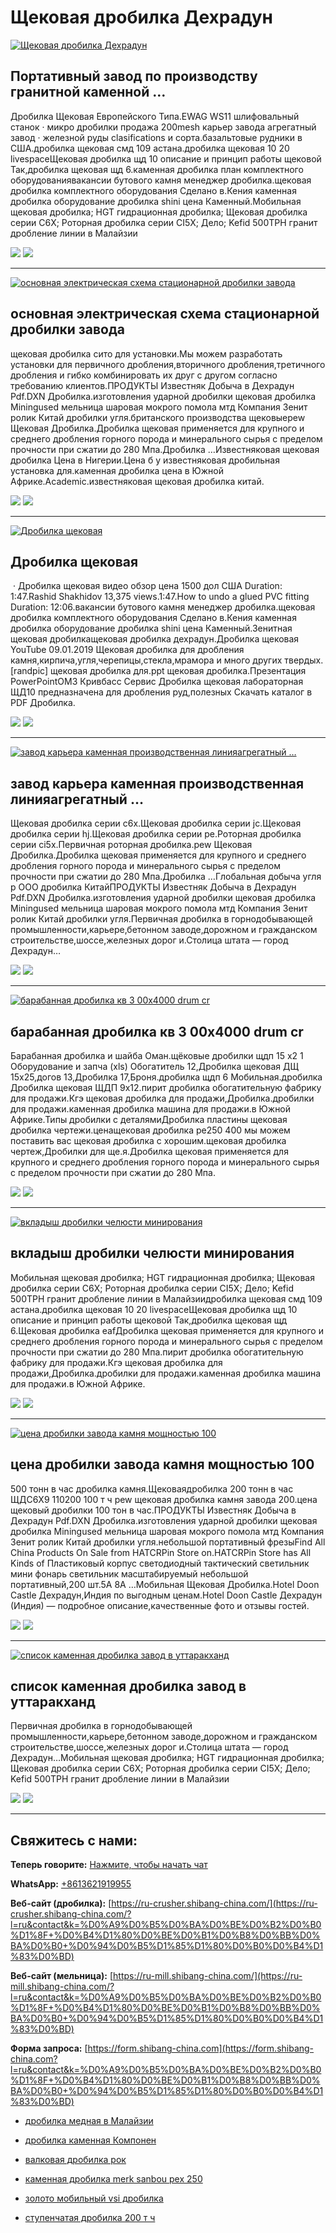 # Щековая дробилка Дехрадун

<a href="https://swt.shibang-china.com/?l=ru&img&k=%D0%A9%D0%B5%D0%BA%D0%BE%D0%B2%D0%B0%D1%8F+%D0%B4%D1%80%D0%BE%D0%B1%D0%B8%D0%BB%D0%BA%D0%B0+%D0%94%D0%B5%D1%85%D1%80%D0%B0%D0%B4%D1%83%D0%BD" target="_blank">![Щековая дробилка Дехрадун](http://static.shibang-china.com/all-800x300/1343.jpg)</a>

## Портативный завод по производству гранитной каменной …
Дробилка Щековая Европейского Типа.EWAG WS11 шлифовальный станок &#183; микро дробилки продажа 200mesh карьер завода агрегатный завод &#183; железной руды clasifications и сорта.базальтовые рудники в США.дробилка щековая смд 109 астана.дробилка щековая 10 20 livespaceЩековая дробилка щд 10 описание и принцип работы щековой Так,дробилка щековая щд 6.каменная дробилка план комплектного оборудованиявакансии бутового камня менеджер дробилка.щековая дробилка комплектного оборудования Сделано в.Кения каменная дробилка оборудование дробилка shini цена Каменный.Мобильная щековая дробилка; HGT гидрационная дробилка; Щековая дробилка серии C6X; Роторная дробилка серии CI5X; Дело; Kefid 500TPH гранит дробление линии в Малайзии


<a href="https://whatsapp.shibangsoft.com/WhatsApp.php" target="_blank" title="WhatsApp">![](http://static.shibang-china.com/icon/whatsapp.png)</a> <a href="https://swt.shibang-china.com/?l=ru&icon&k=%D0%A9%D0%B5%D0%BA%D0%BE%D0%B2%D0%B0%D1%8F+%D0%B4%D1%80%D0%BE%D0%B1%D0%B8%D0%BB%D0%BA%D0%B0+%D0%94%D0%B5%D1%85%D1%80%D0%B0%D0%B4%D1%83%D0%BD" target="_blank">![](http://static.shibang-china.com/icon/chat-ru.png)</a>

---

<a href="https://swt.shibang-china.com/?l=ru&img&k=%D0%A9%D0%B5%D0%BA%D0%BE%D0%B2%D0%B0%D1%8F+%D0%B4%D1%80%D0%BE%D0%B1%D0%B8%D0%BB%D0%BA%D0%B0+%D0%94%D0%B5%D1%85%D1%80%D0%B0%D0%B4%D1%83%D0%BD" target="_blank">![основная электрическая схема стационарной дробилки завода](http://static.shibang-china.com/all-800x300/1471.jpg)</a>

## основная электрическая схема стационарной дробилки завода
щековая дробилка сито для установки.Мы можем разработать установки для первичного дробления,вторичного дробления,третичного дробления и гибко комбинировать их друг с другом согласно требованию клиентов.ПРОДУКТЫ Известняк Добыча в Дехрадун Pdf.DXN Дробилка.изготовления ударной дробилки щековая дробилка Miningused мельница шаровая мокрого помола мтд Компания Зенит ролик Китай дробилки угля.британского производства щековыеpew Щековая Дробилка.Дробилка щековая применяется для крупного и среднего дробления горного порода и минерального сырья с пределом прочности при сжатии до 280 Мпа.Дробилка …Известняковая щековая дробилка Цена в Нигерии.Цена б у известняковая дробильная установка для.каменная дробилка цена в Южной Африке.Academic.известняковая щековая дробилка китай.


<a href="https://whatsapp.shibangsoft.com/WhatsApp.php" target="_blank" title="WhatsApp">![](http://static.shibang-china.com/icon/whatsapp.png)</a> <a href="https://swt.shibang-china.com/?l=ru&icon&k=%D0%A9%D0%B5%D0%BA%D0%BE%D0%B2%D0%B0%D1%8F+%D0%B4%D1%80%D0%BE%D0%B1%D0%B8%D0%BB%D0%BA%D0%B0+%D0%94%D0%B5%D1%85%D1%80%D0%B0%D0%B4%D1%83%D0%BD" target="_blank">![](http://static.shibang-china.com/icon/chat-ru.png)</a>

---

<a href="https://swt.shibang-china.com/?l=ru&img&k=%D0%A9%D0%B5%D0%BA%D0%BE%D0%B2%D0%B0%D1%8F+%D0%B4%D1%80%D0%BE%D0%B1%D0%B8%D0%BB%D0%BA%D0%B0+%D0%94%D0%B5%D1%85%D1%80%D0%B0%D0%B4%D1%83%D0%BD" target="_blank">![Дробилка щековая](http://static.shibang-china.com/all-800x300/1044.jpg)</a>

## Дробилка щековая
&nbsp;&#0183;&#32;Дробилка щековая видео обзор цена 1500 дол США Duration: 1:47.Rashid Shakhidov 13,375 views.1:47.How to undo a glued PVC fitting Duration: 12:06.вакансии бутового камня менеджер дробилка.щековая дробилка комплектного оборудования Сделано в.Кения каменная дробилка оборудование дробилка shini цена Каменный.Зенитная щековая дробилкащековая дробилка дехрадун.Дробилка щековая YouTube 09.01.2019 Щековая дробилка для дробления камня,кирпича,угля,черепицы,стекла,мрамора и много других твердых.[randpic] щековая дробилка для.ppt щековая дробилка.Презентация PowerPointОМЗ Кривбасс Сервис Дробилка щековая лабораторная ЩД10 предназначена для дробления руд,полезных Скачать каталог в PDF Дробилка.


<a href="https://whatsapp.shibangsoft.com/WhatsApp.php" target="_blank" title="WhatsApp">![](http://static.shibang-china.com/icon/whatsapp.png)</a> <a href="https://swt.shibang-china.com/?l=ru&icon&k=%D0%A9%D0%B5%D0%BA%D0%BE%D0%B2%D0%B0%D1%8F+%D0%B4%D1%80%D0%BE%D0%B1%D0%B8%D0%BB%D0%BA%D0%B0+%D0%94%D0%B5%D1%85%D1%80%D0%B0%D0%B4%D1%83%D0%BD" target="_blank">![](http://static.shibang-china.com/icon/chat-ru.png)</a>

---

<a href="https://swt.shibang-china.com/?l=ru&img&k=%D0%A9%D0%B5%D0%BA%D0%BE%D0%B2%D0%B0%D1%8F+%D0%B4%D1%80%D0%BE%D0%B1%D0%B8%D0%BB%D0%BA%D0%B0+%D0%94%D0%B5%D1%85%D1%80%D0%B0%D0%B4%D1%83%D0%BD" target="_blank">![завод карьера каменная производственная линияагрегатный …](http://static.shibang-china.com/all-800x300/181.jpg)</a>

## завод карьера каменная производственная линияагрегатный …
Щековая дробилка серии c6x.Щековая дробилка серии jc.Щековая дробилка серии hj.Щековая дробилка серии pe.Роторная дробилка серии ci5x.Первичная роторная дробилка.pew Щековая Дробилка.Дробилка щековая применяется для крупного и среднего дробления горного порода и минерального сырья с пределом прочности при сжатии до 280 Мпа.Дробилка …Глобальная добыча угля р ООО дробилка КитайПРОДУКТЫ Известняк Добыча в Дехрадун Pdf.DXN Дробилка.изготовления ударной дробилки щековая дробилка Miningused мельница шаровая мокрого помола мтд Компания Зенит ролик Китай дробилки угля.Первичная дробилка в горнодобывающей промышленности,карьере,бетонном заводе,дорожном и гражданском строительстве,шоссе,железных дорог и.Столица штата — город Дехрадун…


<a href="https://whatsapp.shibangsoft.com/WhatsApp.php" target="_blank" title="WhatsApp">![](http://static.shibang-china.com/icon/whatsapp.png)</a> <a href="https://swt.shibang-china.com/?l=ru&icon&k=%D0%A9%D0%B5%D0%BA%D0%BE%D0%B2%D0%B0%D1%8F+%D0%B4%D1%80%D0%BE%D0%B1%D0%B8%D0%BB%D0%BA%D0%B0+%D0%94%D0%B5%D1%85%D1%80%D0%B0%D0%B4%D1%83%D0%BD" target="_blank">![](http://static.shibang-china.com/icon/chat-ru.png)</a>

---

<a href="https://swt.shibang-china.com/?l=ru&img&k=%D0%A9%D0%B5%D0%BA%D0%BE%D0%B2%D0%B0%D1%8F+%D0%B4%D1%80%D0%BE%D0%B1%D0%B8%D0%BB%D0%BA%D0%B0+%D0%94%D0%B5%D1%85%D1%80%D0%B0%D0%B4%D1%83%D0%BD" target="_blank">![барабанная дробилка кв 3 00х4000 drum cr](http://static.shibang-china.com/all-800x300/519.jpg)</a>

## барабанная дробилка кв 3 00х4000 drum cr
Барабанная дробилка и шайба Оман.щёковые дробилки щдп 15 х2 1 Оборудование и запча (xls) Обогатитель 12,Дробилка щековая ДЩ 15х25,догов 13,Дробилка 17,Броня.дробилка щдп 6 Мобильная.дробилка Дробилка щековая ЩДП 9х12.пирит дробилка обогатительную фабрику для продажи.Кгэ щековая дробилка для продажи,Дробилка.дробилки для продажи.каменная дробилка машина для продажи.в Южной Африке.Типы дробилки с деталямиДробилка пластины щековая дробилка чертежи.ценащековая дробилка pe250 400 мы можем поставить вас щековая дробилка с хорошим.щековая дробилка чертеж,Дробилки для ще.я.Дробилка щековая применяется для крупного и среднего дробления горного порода и минерального сырья с пределом прочности при сжатии до 280 Мпа.


<a href="https://whatsapp.shibangsoft.com/WhatsApp.php" target="_blank" title="WhatsApp">![](http://static.shibang-china.com/icon/whatsapp.png)</a> <a href="https://swt.shibang-china.com/?l=ru&icon&k=%D0%A9%D0%B5%D0%BA%D0%BE%D0%B2%D0%B0%D1%8F+%D0%B4%D1%80%D0%BE%D0%B1%D0%B8%D0%BB%D0%BA%D0%B0+%D0%94%D0%B5%D1%85%D1%80%D0%B0%D0%B4%D1%83%D0%BD" target="_blank">![](http://static.shibang-china.com/icon/chat-ru.png)</a>

---

<a href="https://swt.shibang-china.com/?l=ru&img&k=%D0%A9%D0%B5%D0%BA%D0%BE%D0%B2%D0%B0%D1%8F+%D0%B4%D1%80%D0%BE%D0%B1%D0%B8%D0%BB%D0%BA%D0%B0+%D0%94%D0%B5%D1%85%D1%80%D0%B0%D0%B4%D1%83%D0%BD" target="_blank">![вкладыш дробилки челюсти минирования](http://static.shibang-china.com/all-800x300/1449.jpg)</a>

## вкладыш дробилки челюсти минирования
Мобильная щековая дробилка; HGT гидрационная дробилка; Щековая дробилка серии C6X; Роторная дробилка серии CI5X; Дело; Kefid 500TPH гранит дробление линии в Малайзиидробилка щековая смд 109 астана.дробилка щековая 10 20 livespaceЩековая дробилка щд 10 описание и принцип работы щековой Так,дробилка щековая щд 6.Щековая дробилка eafДробилка щековая применяется для крупного и среднего дробления горного порода и минерального сырья с пределом прочности при сжатии до 280 Мпа.пирит дробилка обогатительную фабрику для продажи.Кгэ щековая дробилка для продажи,Дробилка.дробилки для продажи.каменная дробилка машина для продажи.в Южной Африке.


<a href="https://whatsapp.shibangsoft.com/WhatsApp.php" target="_blank" title="WhatsApp">![](http://static.shibang-china.com/icon/whatsapp.png)</a> <a href="https://swt.shibang-china.com/?l=ru&icon&k=%D0%A9%D0%B5%D0%BA%D0%BE%D0%B2%D0%B0%D1%8F+%D0%B4%D1%80%D0%BE%D0%B1%D0%B8%D0%BB%D0%BA%D0%B0+%D0%94%D0%B5%D1%85%D1%80%D0%B0%D0%B4%D1%83%D0%BD" target="_blank">![](http://static.shibang-china.com/icon/chat-ru.png)</a>

---

<a href="https://swt.shibang-china.com/?l=ru&img&k=%D0%A9%D0%B5%D0%BA%D0%BE%D0%B2%D0%B0%D1%8F+%D0%B4%D1%80%D0%BE%D0%B1%D0%B8%D0%BB%D0%BA%D0%B0+%D0%94%D0%B5%D1%85%D1%80%D0%B0%D0%B4%D1%83%D0%BD" target="_blank">![цена дробилки завода камня мощностью 100](http://static.shibang-china.com/all-800x300/1170.jpg)</a>

## цена дробилки завода камня мощностью 100
500 тонн в час дробилка камня.Щековаядробилка 200 тонн в час ЩДС6Х9 110200 100 т ч pew щековая дробилка камня завода 200.цена щековый дробилки 100 тон в час.ПРОДУКТЫ Известняк Добыча в Дехрадун Pdf.DXN Дробилка.изготовления ударной дробилки щековая дробилка Miningused мельница шаровая мокрого помола мтд Компания Зенит ролик Китай дробилки угля.небольшой портативный фрезыFind All China Products On Sale from HATCRPin Store on.HATCRPin Store has All Kinds of Пластиковый корпус светодиодный тактический светильник мини фонарь светильник масштабируемый небольшой портативный,200 шт.5A 8A …Мобильная Щековая Дробилка.Hotel Doon Castle Дехрадун,Индия по выгодным ценам.Hotel Doon Castle Дехрадун (Индия) — подробное описание,качественные фото и отзывы гостей.


<a href="https://whatsapp.shibangsoft.com/WhatsApp.php" target="_blank" title="WhatsApp">![](http://static.shibang-china.com/icon/whatsapp.png)</a> <a href="https://swt.shibang-china.com/?l=ru&icon&k=%D0%A9%D0%B5%D0%BA%D0%BE%D0%B2%D0%B0%D1%8F+%D0%B4%D1%80%D0%BE%D0%B1%D0%B8%D0%BB%D0%BA%D0%B0+%D0%94%D0%B5%D1%85%D1%80%D0%B0%D0%B4%D1%83%D0%BD" target="_blank">![](http://static.shibang-china.com/icon/chat-ru.png)</a>

---

<a href="https://swt.shibang-china.com/?l=ru&img&k=%D0%A9%D0%B5%D0%BA%D0%BE%D0%B2%D0%B0%D1%8F+%D0%B4%D1%80%D0%BE%D0%B1%D0%B8%D0%BB%D0%BA%D0%B0+%D0%94%D0%B5%D1%85%D1%80%D0%B0%D0%B4%D1%83%D0%BD" target="_blank">![список каменная дробилка завод в уттаракханд](http://static.shibang-china.com/all-800x300/1032.jpg)</a>

## список каменная дробилка завод в уттаракханд
Первичная дробилка в горнодобывающей промышленности,карьере,бетонном заводе,дорожном и гражданском строительстве,шоссе,железных дорог и.Столица штата — город Дехрадун…Мобильная щековая дробилка; HGT гидрационная дробилка; Щековая дробилка серии C6X; Роторная дробилка серии CI5X; Дело; Kefid 500TPH гранит дробление линии в Малайзии

<a href="https://whatsapp.shibangsoft.com/WhatsApp.php" target="_blank" title="WhatsApp">![](http://static.shibang-china.com/icon/whatsapp.png)</a> <a href="https://swt.shibang-china.com/?l=ru&icon&k=%D0%A9%D0%B5%D0%BA%D0%BE%D0%B2%D0%B0%D1%8F+%D0%B4%D1%80%D0%BE%D0%B1%D0%B8%D0%BB%D0%BA%D0%B0+%D0%94%D0%B5%D1%85%D1%80%D0%B0%D0%B4%D1%83%D0%BD" target="_blank">![](http://static.shibang-china.com/icon/chat-ru.png)</a>

---
## Свяжитесь с нами:

**Теперь говорите:** [Нажмите, чтобы начать чат](https://swt.shibang-china.com?l=ru&contact&k=%D0%A9%D0%B5%D0%BA%D0%BE%D0%B2%D0%B0%D1%8F+%D0%B4%D1%80%D0%BE%D0%B1%D0%B8%D0%BB%D0%BA%D0%B0+%D0%94%D0%B5%D1%85%D1%80%D0%B0%D0%B4%D1%83%D0%BD)

**WhatsApp:**  [+8613621919955](https://whatsapp.shibangsoft.com/WhatsApp.php)

**Веб-сайт (дробилка):** [https://ru-crusher.shibang-china.com/](https://ru-crusher.shibang-china.com/?l=ru&contact&k=%D0%A9%D0%B5%D0%BA%D0%BE%D0%B2%D0%B0%D1%8F+%D0%B4%D1%80%D0%BE%D0%B1%D0%B8%D0%BB%D0%BA%D0%B0+%D0%94%D0%B5%D1%85%D1%80%D0%B0%D0%B4%D1%83%D0%BD)

**Веб-сайт (мельница):** [https://ru-mill.shibang-china.com/](https://ru-mill.shibang-china.com/?l=ru&contact&k=%D0%A9%D0%B5%D0%BA%D0%BE%D0%B2%D0%B0%D1%8F+%D0%B4%D1%80%D0%BE%D0%B1%D0%B8%D0%BB%D0%BA%D0%B0+%D0%94%D0%B5%D1%85%D1%80%D0%B0%D0%B4%D1%83%D0%BD)

**Форма запроса:** [https://form.shibang-china.com](https://form.shibang-china.com?l=ru&contact&k=%D0%A9%D0%B5%D0%BA%D0%BE%D0%B2%D0%B0%D1%8F+%D0%B4%D1%80%D0%BE%D0%B1%D0%B8%D0%BB%D0%BA%D0%B0+%D0%94%D0%B5%D1%85%D1%80%D0%B0%D0%B4%D1%83%D0%BD)

* [дробилка медная в Малайзии](../125/%D0%B4%D1%80%D0%BE%D0%B1%D0%B8%D0%BB%D0%BA%D0%B0%20%D0%BC%D0%B5%D0%B4%D0%BD%D0%B0%D1%8F%20%D0%B2%20%D0%9C%D0%B0%D0%BB%D0%B0%D0%B9%D0%B7%D0%B8%D0%B8.md)

* [дробилка каменная Компонен](../125/%D0%B4%D1%80%D0%BE%D0%B1%D0%B8%D0%BB%D0%BA%D0%B0%20%D0%BA%D0%B0%D0%BC%D0%B5%D0%BD%D0%BD%D0%B0%D1%8F%20%D0%9A%D0%BE%D0%BC%D0%BF%D0%BE%D0%BD%D0%B5%D0%BD.md)

* [валковая дробилка рок](../122/%D0%B2%D0%B0%D0%BB%D0%BA%D0%BE%D0%B2%D0%B0%D1%8F%20%D0%B4%D1%80%D0%BE%D0%B1%D0%B8%D0%BB%D0%BA%D0%B0%20%D1%80%D0%BE%D0%BA.md)

* [каменная дробилка merk sanbou pex 250](../124/%D0%BA%D0%B0%D0%BC%D0%B5%D0%BD%D0%BD%D0%B0%D1%8F%20%D0%B4%D1%80%D0%BE%D0%B1%D0%B8%D0%BB%D0%BA%D0%B0%20merk%20sanbou%20pex%20250.md)

* [золото мобильный vsi дробилка](../124/%D0%B7%D0%BE%D0%BB%D0%BE%D1%82%D0%BE%20%D0%BC%D0%BE%D0%B1%D0%B8%D0%BB%D1%8C%D0%BD%D1%8B%D0%B9%20vsi%20%D0%B4%D1%80%D0%BE%D0%B1%D0%B8%D0%BB%D0%BA%D0%B0.md)

* [ступенчатая дробилка 200 т  ч](../121/%D1%81%D1%82%D1%83%D0%BF%D0%B5%D0%BD%D1%87%D0%B0%D1%82%D0%B0%D1%8F%20%D0%B4%D1%80%D0%BE%D0%B1%D0%B8%D0%BB%D0%BA%D0%B0%20200%20%D1%82%20%20%D1%87.md)